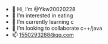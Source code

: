 - 👋 Hi, I’m @Ykw20020228
- 👀 I’m interested in eating
- 🌱 I’m currently learning c
- 💞️ I’m looking to collaborate c++/java
- 📫 1550293288@qq.com

<!---
Ykw20020228/Ykw20020228 is a ✨ special ✨ repository because its `README.md` (this file) appears on your GitHub profile.
You can click the Preview link to take a look at your changes.
--->
